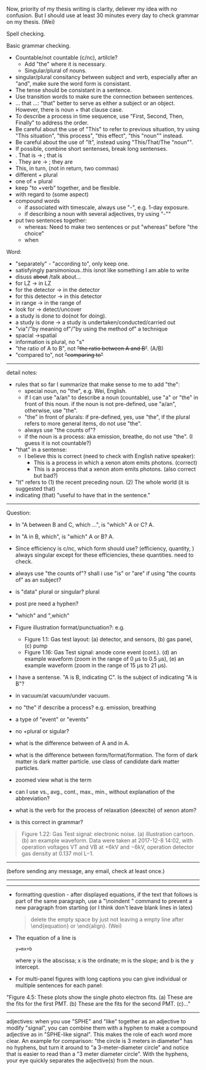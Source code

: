 Now, priority of my thesis writing is clarity, deliever my idea with no confusion. But I should use at least 30 minutes every day to check grammar on my thesis. (Wei)

Spell checking.

Basic grammar checking. 
* Countable/not countable (c/nc), artilcle?
	* Add "the" where it is necessary.
	* Singular/plural of nouns.  
* singular/plural consitancy between subject and verb, especially after an "and", make sure the word form is consistant.
* The tense should be consistant in a sentence.
* Use transition words to make sure the connection between sentences.
* ... that ...: "that" better to serve as either a subject or an object. However, there is noun + that clause case.
* To describe a process in time sequence, use "First, Second, Then, Finally" to address the order.
* Be careful about the use of "This" to refer to previous situation, try using "This situation", "this process", "this effect", "this "noun"" instead.
* Be careful about the use of "It", instead using "This/That/The "noun"". 
* If possible, combine short sentenses, break long sentenses. 
* . That is -> ; that is
* . They are -> ; they are
* This, in turn, (not in return, two commas)
* different + plural 
* one of + plural
* keep "to +verb" together, and be flexible.
* with regard to (some aspect)
* compound words
	* if associated with timescale, always use "-", e.g. 1-day exposure.
	* if describing a noun with several adjectives, try using "-""  
* put two sentences together: 
	* whereas: Need to make two sentences or put "whereas" before "the choice" 
	* when

Word:
* "separately" - "according to", only keep one. 
* satisfyingly parsimonious..this isnot like something I am able to write
* disuss ~~about~~ /talk about...
* for LZ -> in LZ
* for the detector -> in the detector
* for this detector -> in this detector
* in range -> in the range of
* look for -> detect/uncover
* a study is done to do(not for doing).
* a study is done -> a study is undertaken/conducted/carried out
* "via"/"by meaning of"/"by using the method of" a technique
* spacial ->spatial
* information is plural, no "s"
* "the ratio of A to B", not ~~"the ratio between A and B"~~. (A/B)
* "compared to", not ~~"comparing to"~~

---
detail notes:

* rules that so far I summarize that make sense to me to add "the":
	* special noun, no "the", e.g. Wei, English. 
	* if I can use "a/an" to describe a noun (countable), use "a" or "the" in front of this noun. if the noun is not pre-defined, use "a/an", otherwise, use "the".  
	* "the" in front of plurals: if pre-defined, yes, use "the", if the plural refers to more general items, do not use "the". 
	* always use "the counts of"?
	* if the noun is a process: aka emission, breathe, do not use "the". (I guess it is not countable?)
* "that" in a sentense:
	* I believe this is correct (need to check with English native speaker):
		* This is a process in which a xenon atom emits photons. (correct)
		* This is a process that a xenon atom emits photons. (also correct but bad?)
* "It" refers to (1) the recent preceding noun. (2) The whole world (it is suggested that) 
* indicating (that) "useful to have that in the sentence."

---

Question:
* In "A between B and C, which ...", is "which" A or C? A.
* In "A in B, which", is "which" A or B? A. 
* Since efficiency is c/nc, which form should use? (efficiency, quantity, ) always singular except for these efficiencies, these quantities. need to check. 
* always use "the counts of"? shall i use "is" or "are" if using "the counts of" as an subject?	
* is "data" plural or singular? plural

* post pre need a hyphen?
* "which" and ",which"
* Figure illustration format/punctuation?: e.g.
	* Figure 1.1: Gas test layout: (a) detector, and sensors, (b) gas panel, (c) pump
	* Figure 1.16: Gas Test signal: anode cone event (cont.). (d) an example waveform (zoom in the range of 0 μs to 0.5 μs), (e) an example waveform (zoom in the range of 15 μs to 21 μs).
* I have a sentense. "A is B, indicating C". Is the subject of indicating "A is B"? 
* in vacuum/at vacuum/under vacuum.
* no "the" if describe a process? e.g. emission, breathing
* a type of "event" or "events"
* no +plural or sigular?
* what is the difference between of A and in A. 
* what is the difference between form/format/formation. The form of dark matter is dark matter particle. use class of candidate dark matter particles.
* zoomed view what is the term
* can I use vs., avg., cont., max., min., without explanation of the abbreviation?
* what is the verb for the process of relaxation (deexcite) of xenon atom?
* is this correct in grammar?
> Figure 1.22: Gas Test signal: electronic noise. (a) illustration cartoon. (b) an example waveform. Data were taken at 2017-12-8 14:02, with operation voltages VT and VB at +6kV and −6kV, operation detector gas density at 0.137 mol L−1.
---
(before sending any message, any email, check at least once.)

---

 
---

* formatting question - after displayed equations, if the text that follows is part of the same paragraph, use a "\noindent " command to prevent a new paragraph from starting (or I think don't leave blank lines in latex) 
	> delete the empty space by just not leaving a empty line after \end{equation} or \end{align}. (Wei) 
 
*  The equation of a line is 

	   y=mx+b 

	 where y is the abscissa; x is the ordinate; m is the slope; and b is the y intercept. 
	 
* For multi-panel figures with long captions you can give individual or multiple sentences for each panel:

 "Figure 4.5: These plots show the single photo electron fits. (a) These are the fits for the first PMT. (b) These are the fits for the second PMT. (c)..."

---

adjectives: when you use "SPHE" and "like" together as an adjective to modify "signal", you can combine them with a hyphen to make a compound adjective as in "SPHE-like signal". This makes the role of each word more clear. An example for comparison: "the circle is 3 meters in diameter" has no hyphens, but turn it around to "a 3-meter-diameter circle" and notice that is easier to read than a "3 meter diameter circle". With the hyphens, your eye quickly separates the adjective(s) from the noun.
